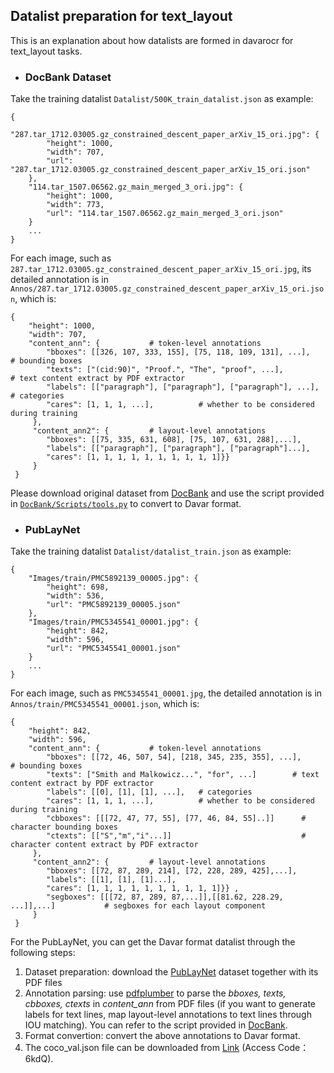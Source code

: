 ## Datalist preparation for text_layout

This is an explanation about how datalists are formed in davarocr for text_layout tasks.

- ### DocBank Dataset

Take the training datalist `Datalist/500K_train_datalist.json` as example:

    {
        "287.tar_1712.03005.gz_constrained_descent_paper_arXiv_15_ori.jpg": {  
            "height": 1000,
            "width": 707,
            "url": "287.tar_1712.03005.gz_constrained_descent_paper_arXiv_15_ori.json" 
        },
        "114.tar_1507.06562.gz_main_merged_3_ori.jpg": {
            "height": 1000,
            "width": 773,
            "url": "114.tar_1507.06562.gz_main_merged_3_ori.json"
        }
        ...
    }

For each image, such as `287.tar_1712.03005.gz_constrained_descent_paper_arXiv_15_ori.jpg`, its detailed annotation is in `Annos/287.tar_1712.03005.gz_constrained_descent_paper_arXiv_15_ori.json`, which is:

    { 
        "height": 1000, 
        "width": 707, 
        "content_ann": {           # token-level annotations
            "bboxes": [[326, 107, 333, 155], [75, 118, 109, 131], ...],     # bounding boxes
            "texts": ["(cid:90)", "Proof.", "The", "proof", ...],           # text content extract by PDF extractor
            "labels": [["paragraph"], ["paragraph"], ["paragraph"], ...],   # categories
            "cares": [1, 1, 1, ...],          # whether to be considered during training
         },
         "content_ann2": {         # layout-level annotations
            "bboxes": [[75, 335, 631, 608], [75, 107, 631, 288],...], 
            "labels": [["paragraph"], ["paragraph"], ["paragraph"]...], 
            "cares": [1, 1, 1, 1, 1, 1, 1, 1, 1, 1]}} 
         }
     }

Please download original dataset from [DocBank](https://github.com/doc-analysis/DocBank) and use the script provided in [`DocBank/Scripts/tools.py`](./DocBank/Scripts/tools.py) to convert to Davar format.

- ### PubLayNet

Take the training datalist `Datalist/datalist_train.json` as example:

    {
        "Images/train/PMC5892139_00005.jpg": {
            "height": 698,
            "width": 536,
            "url": "PMC5892139_00005.json"
        },
        "Images/train/PMC5345541_00001.jpg": {
            "height": 842,
            "width": 596,
            "url": "PMC5345541_00001.json"
        }
        ...
    }


For each image, such as `PMC5345541_00001.jpg`, the detailed annotation is in `Annos/train/PMC5345541_00001.json`, which is:

    { 
        "height": 842, 
        "width": 596, 
        "content_ann": {           # token-level annotations
            "bboxes": [[72, 46, 507, 54], [218, 345, 235, 355], ...],     # bounding boxes
            "texts": ["Smith and Malkowicz...", "for", ...]        # text content extract by PDF extractor
            "labels": [[0], [1], [1], ...],   # categories
            "cares": [1, 1, 1, ...],          # whether to be considered during training
            "cbboxes": [[[72, 47, 77, 55], [77, 46, 84, 55]..]]      # character bounding boxes
            "ctexts": [["S","m","i"...]]                             # character content extract by PDF extractor
         },
         "content_ann2": {         # layout-level annotations
            "bboxes": [[72, 87, 289, 214], [72, 228, 289, 425],...], 
            "labels": [[1], [1], [1]...], 
            "cares": [1, 1, 1, 1, 1, 1, 1, 1, 1, 1]}} ,
            "segboxes": [[[72, 87, 289, 87,...]],[[81.62, 228.29, ...]],...]           # segboxes for each layout component
         }
     }

For the PubLayNet, you can get the Davar format datalist through the following steps:

1. Dataset preparation: download the [PubLayNet](https://github.com/ibm-aur-nlp/PubLayNet) dataset together with its PDF files
2. Annotation parsing: use [pdfplumber](https://github.com/jsvine/pdfplumber) to parse the *bboxes, texts, cbboxes, ctexts* in *content_ann* from PDF files (if you want to generate labels for text lines, map layout-level annotations to text lines through IOU matching). You can refer to the script provided in [DocBank](https://github.com/doc-analysis/DocBank).
3. Format convertion: convert the above annotations to Davar format.
4. The coco_val.json file can be downloaded from [Link](https://one.hikvision.com/#/link/h7WpuP9kvop6JpYFBPgF) (Access Code：6kdQ).